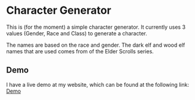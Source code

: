 # Character Generator
This is (for the moment) a simple character generator. It currently uses 3 values (Gender, Race and Class) to generate a character.

The names are based on the race and gender. The dark elf and wood elf names that are used comes from of the Elder Scrolls series.

## Demo

I have a live demo at my website, which can be found at the following link:
[Demo](http://lab.darkrune.dk/character-generator/)
